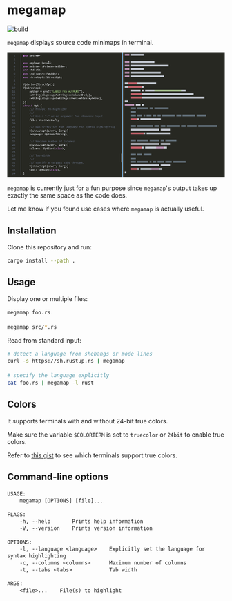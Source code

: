 # megamap

[![build](https://github.com/mosmeh/megamap/workflows/build/badge.svg)](https://github.com/mosmeh/megamap/actions)

`megamap` displays source code minimaps in terminal.

![](screenshot.png)

`megamap` is currently just for a fun purpose since `megamap`'s output takes up exactly the same space as the code does.

Let me know if you found use cases where `megamap` is actually useful.

## Installation

Clone this repository and run:

```sh
cargo install --path .
```

## Usage

Display one or multiple files:

```sh
megamap foo.rs

megamap src/*.rs
```

Read from standard input:

```sh
# detect a language from shebangs or mode lines
curl -s https://sh.rustup.rs | megamap

# specify the language explicitly
cat foo.rs | megamap -l rust
```

## Colors

It supports terminals with and without 24-bit true colors.

Make sure the variable `$COLORTERM` is set to `truecolor` or `24bit` to enable true colors.

Refer to [this gist](https://gist.github.com/XVilka/8346728) to see which terminals support true colors.

## Command-line options

```
USAGE:
    megamap [OPTIONS] [file]...

FLAGS:
    -h, --help       Prints help information
    -V, --version    Prints version information

OPTIONS:
    -l, --language <language>    Explicitly set the language for syntax highlighting
    -c, --columns <columns>      Maximum number of columns
    -t, --tabs <tabs>            Tab width

ARGS:
    <file>...    File(s) to highlight
```

